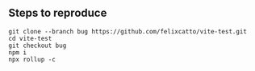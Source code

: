 ## Steps to reproduce

```
git clone --branch bug https://github.com/felixcatto/vite-test.git
cd vite-test
git checkout bug
npm i
npx rollup -c
```
